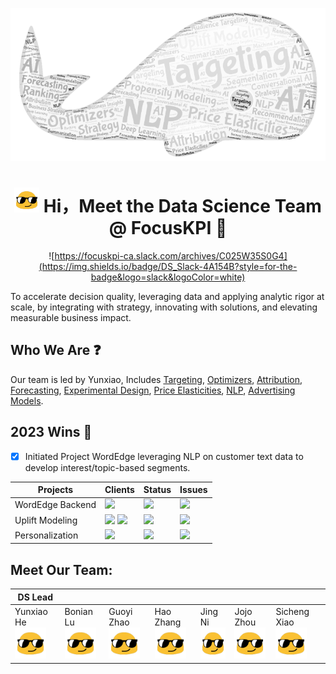 <p align="center">
  <img src="profile/skills.png" />
</p>

<div align="center">
<h1 style="text-align: center;"> <img src="profile/hi.gif" width="40" height="40">  Hi，Meet the Data Science Team @ FocusKPI 👋</h1>

![https://focuskpi-ca.slack.com/archives/C025W35S0G4](https://img.shields.io/badge/DS_Slack-4A154B?style=for-the-badge&logo=slack&logoColor=white)

</div>

To accelerate decision quality, leveraging data and applying analytic rigor at scale, by integrating with strategy, innovating with solutions, and elevating measurable business impact.​

## Who We Are ❓
Our team is led by Yunxiao, Includes [Targeting](), [Optimizers](), [Attribution](), [Forecasting](), [Experimental Design](), [Price Elasticities](), [NLP](), [Advertising Models​]().


## 2023 Wins 🚀
- [x] Initiated Project WordEdge leveraging NLP on customer text data to develop interest/topic-based segments.

| Projects         | Clients                                                                               | Status                                                                                   | Issues |
|------------------|---------------------------------------------------------------------------------------|------------------------------------------------------------------------------------------|--------|
| WordEdge Backend | ![](https://img.shields.io/badge/FocusKPI-FFA500?style=for-the-badge&logoColor=white) | ![](https://img.shields.io/badge/In_Progress-00FF00?style=for-the-badge&logoColor=white) |  ![](https://img.shields.io/badge/issue-1_open-yellow.svg) |
| Uplift Modeling  | ![](https://img.shields.io/badge/Adobe-FF0000?style=for-the-badge&logoColor=white) ![](https://img.shields.io/badge/Walmart-2a9df4?style=for-the-badge&logoColor=white) | ![](https://img.shields.io/badge/In_Progress-00FF00?style=for-the-badge&logoColor=white) |   ![](https://img.shields.io/badge/issue-1_open-yellow.svg)     |
| Personalization  | ![](https://img.shields.io/badge/Adobe-FF0000?style=for-the-badge&logoColor=white) | ![](https://img.shields.io/badge/In_Progress-00FF00?style=for-the-badge&logoColor=white) |   ![](https://img.shields.io/badge/issue-1_open-yellow.svg)     |

## Meet Our Team:
| DS Lead    |           |            |           |         |           |              |
|------------|-----------|------------|-----------|---------|-----------|--------------|
| Yunxiao He <br> <img src="profile/hi.gif" width="50" height="50"> | Bonian Lu <br> <img src="profile/hi.gif" width="50" height="50">| Guoyi Zhao <br> <img src="profile/hi.gif" width="50" height="50">| Hao Zhang <br> <img src="profile/hi.gif" width="50" height="50">| Jing Ni <br> <img src="profile/hi.gif" width="50" height="50">| Jojo Zhou <br> <img src="profile/hi.gif" width="50" height="50">| Sicheng Xiao<br> <img src="profile/hi.gif" width="50" height="50"> |
